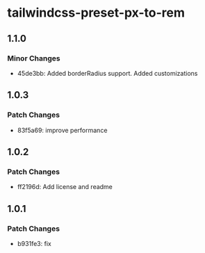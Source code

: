 # tailwindcss-preset-px-to-rem

## 1.1.0

### Minor Changes

- 45de3bb: Added borderRadius support. Added customizations

## 1.0.3

### Patch Changes

- 83f5a69: improve performance

## 1.0.2

### Patch Changes

- ff2196d: Add license and readme

## 1.0.1

### Patch Changes

- b931fe3: fix
